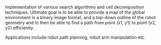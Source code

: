 Implementation of various search algorithms and cell decomposition techniques. Ultimate goal is to be able to provide a map of the global environment in a binary image format, and a top-down outline of the robot geometry and to then be able to find a path from point (x1, y1) to point (x2, y2) efficiently.

Applications include robot path planning, robot arm manipulation etc.
